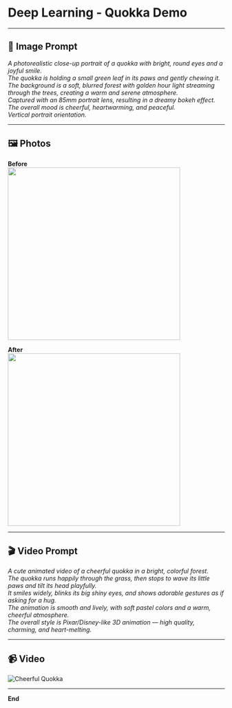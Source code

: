 # Deep Learning - Quokka Demo

---

## 📸 Image Prompt
*A photorealistic close-up portrait of a quokka with bright, round eyes and a joyful smile.  
The quokka is holding a small green leaf in its paws and gently chewing it.  
The background is a soft, blurred forest with golden hour light streaming through the trees, creating a warm and serene atmosphere.  
Captured with an 85mm portrait lens, resulting in a dreamy bokeh effect.  
The overall mood is cheerful, heartwarming, and peaceful.  
Vertical portrait orientation.*

---

## 🖼️ Photos

**Before**  
<img src="https://github.com/user-attachments/assets/ec083db2-f580-4269-8cec-d06875511ffc" width="400"/>

**After**  
<img src="https://github.com/user-attachments/assets/60f2b3c3-5a3b-44a5-bdaf-c2741e9668cd" width="400"/>

---

## 🎬 Video Prompt
*A cute animated video of a cheerful quokka in a bright, colorful forest.  
The quokka runs happily through the grass, then stops to wave its little paws and tilt its head playfully.  
It smiles widely, blinks its big shiny eyes, and shows adorable gestures as if asking for a hug.  
The animation is smooth and lively, with soft pastel colors and a warm, cheerful atmosphere.  
The overall style is Pixar/Disney-like 3D animation — high quality, charming, and heart-melting.*

---

## 📹 Video

![Cheerful Quokka](https://github.com/user-attachments/assets/320ccb35-16b3-4db1-a980-4bf2eff0f6ba)

---

**End**
